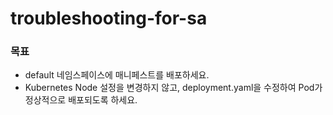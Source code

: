 # troubleshooting-for-sa

### 목표
- default 네임스페이스에 매니페스트를 배포하세요.
- Kubernetes Node 설정을 변경하지 않고, deployment.yaml을 수정하여 Pod가 정상적으로 배포되도록 하세요.
